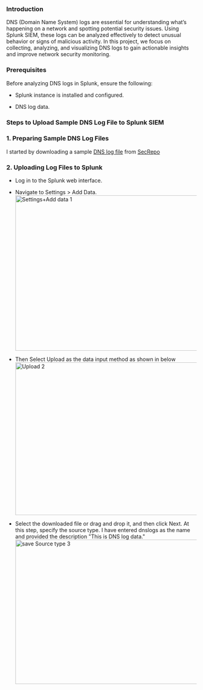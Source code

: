 ### Introduction

DNS (Domain Name System) logs are essential for understanding what’s happening on a network and spotting potential security issues. Using Splunk SIEM, these logs can be analyzed effectively to detect unusual behavior or signs of malicious activity. In this project, we focus on collecting, analyzing, and visualizing DNS logs to gain actionable insights and improve network security monitoring.

### Prerequisites


Before analyzing DNS logs in Splunk, ensure the following:

- Splunk instance is installed and configured.

- DNS log data.

### Steps to Upload Sample DNS Log File to Splunk SIEM

  ### 1. Preparing Sample DNS Log Files

I started by downloading a sample [DNS log file](https://www.secrepo.com/maccdc2012/dns.log.gz) from [SecRepo](https://www.secrepo.com/)


 ### 2. Uploading Log Files to Splunk

 - Log in to the Splunk web interface.
 - Navigate to Settings > Add Data.
   <img width="934" height="411" alt="Settings+Add data 1" src="https://github.com/user-attachments/assets/ea7a1649-abf7-4971-97f6-eae8b744e943" />

 - Then Select Upload as the data input method as shown in below
   <img width="839" height="404" alt="Upload 2" src="https://github.com/user-attachments/assets/e7a0ad2c-b93f-4f13-bfd2-444872a19475" />

 - Select the downloaded file or drag and drop it, and then click Next. At this step, specify the source type. I have entered dnslogs as the name and provided the description "This is DNS log data."
   <img width="904" height="382" alt="save Source type 3" src="https://github.com/user-attachments/assets/9f3f5a65-05e1-442d-9956-9f72a869d7e7" />

   



